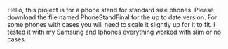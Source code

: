 Hello, this project is for a phone stand for standard size phones. Please download the file named PhoneStandFinal for the up to date version. For some phones with cases you will need to scale it slightly up for it to fit. I tested it with my Samsung and Iphones everything worked with slim or no cases.
